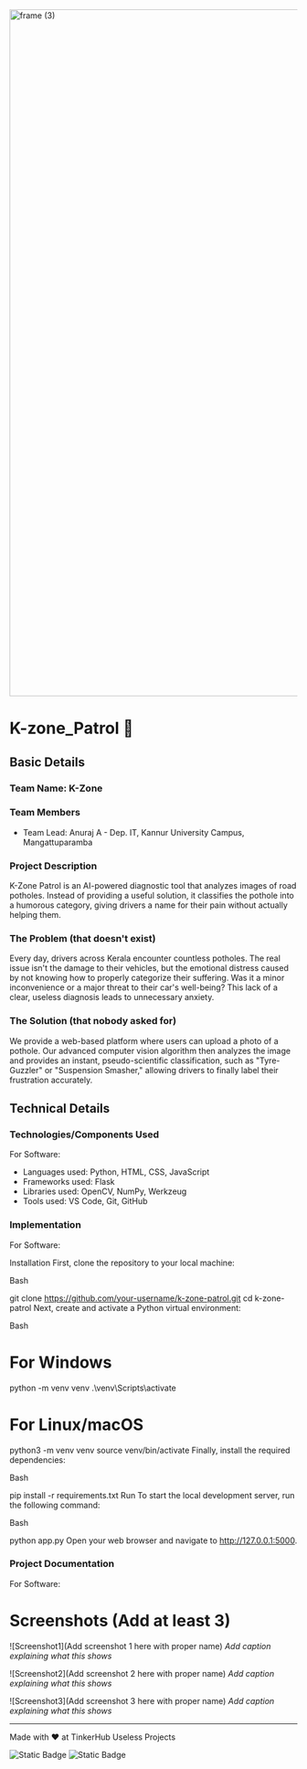 <img width="3188" height="1202" alt="frame (3)" src="https://github.com/user-attachments/assets/517ad8e9-ad22-457d-9538-a9e62d137cd7" />


# K-zone_Patrol 🎯


## Basic Details
### Team Name: K-Zone


### Team Members
- Team Lead: Anuraj A - Dep. IT, Kannur University Campus, Mangattuparamba

### Project Description
K-Zone Patrol is an AI-powered diagnostic tool that analyzes images of road potholes. Instead of providing a useful solution, it classifies the pothole into a humorous category, giving drivers a name for their pain without actually helping them.

### The Problem (that doesn't exist)
Every day, drivers across Kerala encounter countless potholes. The real issue isn't the damage to their vehicles, but the emotional distress caused by not knowing how to properly categorize their suffering. Was it a minor inconvenience or a major threat to their car's well-being? This lack of a clear, useless diagnosis leads to unnecessary anxiety.

### The Solution (that nobody asked for)
We provide a web-based platform where users can upload a photo of a pothole. Our advanced computer vision algorithm then analyzes the image and provides an instant, pseudo-scientific classification, such as "Tyre-Guzzler" or "Suspension Smasher," allowing drivers to finally label their frustration accurately.

## Technical Details
### Technologies/Components Used
For Software:
- Languages used: Python, HTML, CSS, JavaScript
- Frameworks used: Flask
- Libraries used: OpenCV, NumPy, Werkzeug
- Tools used: VS Code, Git, GitHub

### Implementation
For Software:

Installation
First, clone the repository to your local machine:

Bash

git clone https://github.com/your-username/k-zone-patrol.git
cd k-zone-patrol
Next, create and activate a Python virtual environment:

Bash

# For Windows
python -m venv venv
.\venv\Scripts\activate

# For Linux/macOS
python3 -m venv venv
source venv/bin/activate
Finally, install the required dependencies:

Bash

pip install -r requirements.txt
Run
To start the local development server, run the following command:

Bash

python app.py
Open your web browser and navigate to http://127.0.0.1:5000.

### Project Documentation
For Software:

# Screenshots (Add at least 3)
![Screenshot1](Add screenshot 1 here with proper name)
*Add caption explaining what this shows*

![Screenshot2](Add screenshot 2 here with proper name)
*Add caption explaining what this shows*

![Screenshot3](Add screenshot 3 here with proper name)
*Add caption explaining what this shows*

---
Made with ❤️ at TinkerHub Useless Projects 

![Static Badge](https://img.shields.io/badge/TinkerHub-24?color=%23000000&link=https%3A%2F%2Fwww.tinkerhub.org%2F)
![Static Badge](https://img.shields.io/badge/UselessProjects--25-25?link=https%3A%2F%2Fwww.tinkerhub.org%2Fevents%2FQ2Q1TQKX6Q%2FUseless%2520Projects)